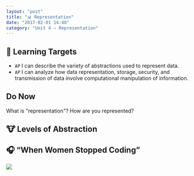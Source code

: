 ```yaml
---
layout: "post"
title: "📊 Representation"
date: "2017-02-01 14:40"
category: "Unit 4 – Representation"
---
```


## 🎯 Learning Targets
- `AP` I can describe the variety of abstractions used to represent data.
- `AP` I can analyze how data representation, storage, security, and transmission of data involve computational manipulation of information.

## Do Now
What is "representation"?
How are you represented?

## 🐮 Levels of Abstraction


## 🎧 “When Women Stopped Coding”
![](/images/2017/01/womenMajors.png)
